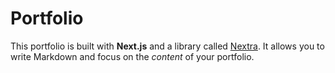 # Portfolio

This portfolio is built with **Next.js** and a library called [Nextra](https://nextra.vercel.app/). It allows you to write Markdown and focus on the _content_ of your portfolio.
